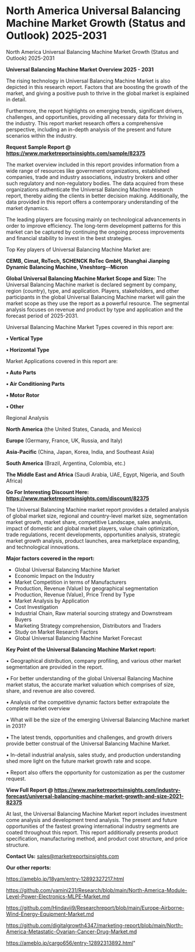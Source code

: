 # North America Universal Balancing Machine Market Growth (Status and Outlook) 2025-2031
North America Universal Balancing Machine Market Growth (Status and Outlook) 2025-2031

<Strong> Universal Balancing Machine Market Overview 2025 - 2031</strong>

The rising technology in Universal Balancing Machine Market is also depicted in this research report. Factors that are boosting the growth of the market, and giving a positive push to thrive in the global market is explained in detail.

Furthermore, the report highlights on emerging trends, significant drivers, challenges, and opportunities, providing all necessary data for thriving in the industry. This report market research offers a comprehensive perspective, including an in-depth analysis of the present and future scenarios within the industry.

<strong>Request Sample Report @ <a href=https://www.marketreportsinsights.com/sample/82375>https://www.marketreportsinsights.com/sample/82375</a></strong>

The market overview included in this report provides information from a wide range of resources like government organizations, established companies, trade and industry associations, industry brokers and other such regulatory and non-regulatory bodies. The data acquired from these organizations authenticate the Universal Balancing Machine research report, thereby aiding the clients in better decision making. Additionally, the data provided in this report offers a contemporary understanding of the market dynamics.

The leading players are focusing mainly on technological advancements in order to improve efficiency. The long-term development patterns for this market can be captured by continuing the ongoing process improvements and financial stability to invest in the best strategies.

Top Key players of Universal Balancing Machine Market are:

<strong>CEMB, Cimat, RoTech, SCHENCK RoTec GmbH, Shanghai Jianping Dynamic Balancing Machine, Vneshtorg--Micron</strong>

<strong><b>Global Universal Balancing Machine Market Scope and Size:</b></strong>
The Universal Balancing Machine market is declared segment by company, region (country), type, and application. Players, stakeholders, and other participants in the global Universal Balancing Machine market will gain the market scope as they use the report as a powerful resource. The segmental analysis focuses on revenue and product by type and application and the forecast period of 2025-2031.

Universal Balancing Machine Market Types covered in this report are:

<strong>• Vertical Type

• Horizontal Type</strong>

Market Applications covered in this report are:

<strong>• Auto Parts

• Air Conditioning Parts

• Motor Rotor

• Other</strong> 

Regional Analysis

<strong>North America</strong> (the United States, Canada, and Mexico)

<strong>Europe</strong> (Germany, France, UK, Russia, and Italy)

<strong>Asia-Pacific</strong> (China, Japan, Korea, India, and Southeast Asia)

<strong>South America</strong> (Brazil, Argentina, Colombia, etc.)

<strong>The Middle East and Africa</strong> (Saudi Arabia, UAE, Egypt, Nigeria, and South Africa)

<strong>Go For Interesting Discount Here: <a href=https://www.marketreportsinsights.com/discount/82375>https://www.marketreportsinsights.com/discount/82375</a></strong>

The Universal Balancing Machine market report provides a detailed analysis of global market size, regional and country-level market size, segmentation market growth, market share, competitive Landscape, sales analysis, impact of domestic and global market players, value chain optimization, trade regulations, recent developments, opportunities analysis, strategic market growth analysis, product launches, area marketplace expanding, and technological innovations.

<strong><b>Major factors covered in the report:</b></strong>
<ul>
  <li>Global Universal Balancing Machine Market </li>
  <li>Economic Impact on the Industry</li>
  <li>Market Competition in terms of Manufacturers</li>
  <li>Production, Revenue (Value) by geographical segmentation</li>
  <li>Production, Revenue (Value), Price Trend by Type</li>
  <li>Market Analysis by Application</li>
  <li>Cost Investigation</li>
  <li>Industrial Chain, Raw material sourcing strategy and Downstream Buyers</li>
  <li>Marketing Strategy comprehension, Distributors and Traders</li>
  <li>Study on Market Research Factors</li>
  <li>Global Universal Balancing Machine Market Forecast</li>
</ul>

<strong><b>Key Point of the Universal Balancing Machine Market report:</b></strong>

• Geographical distribution, company profiling, and various other market segmentation are provided in the report.

• For better understanding of the global Universal Balancing Machine market status, the accurate market valuation which comprises of size, share, and revenue are also covered.

• Analysis of the competitive dynamic factors better extrapolate the complete market overview

• What will be the size of the emerging Universal Balancing Machine market in 2031?

• The latest trends, opportunities and challenges, and growth drivers provide better construal of the Universal Balancing Machine Market.

• In-detail industrial analysis, sales study, and production understanding shed more light on the future market growth rate and scope.

• Report also offers the opportunity for customization as per the customer request.

<strong><b>View Full Report @ <a href=https://www.marketreportsinsights.com/industry-forecast/universal-balancing-machine-market-growth-and-size-2021-82375>https://www.marketreportsinsights.com/industry-forecast/universal-balancing-machine-market-growth-and-size-2021-82375</a></b></strong>


At last, the Universal Balancing Machine Market report includes investment come analysis and development trend analysis. The present and future opportunities of the fastest growing international industry segments are coated throughout this report. This report additionally presents product specification, manufacturing method, and product cost structure, and price structure.

<strong>Contact Us:</strong>
sales@marketreportsinsights.com

<strong>Our other reports:</strong>

<a href=https://ameblo.jp/18yam/entry-12892327217.html>https://ameblo.jp/18yam/entry-12892327217.html</a>

<a href=https://github.com/yamini231/Research/blob/main/North-America-Module-Level-Power-Electronics-MLPE-Market.md>https://github.com/yamini231/Research/blob/main/North-America-Module-Level-Power-Electronics-MLPE-Market.md</a>

<a href=https://github.com/Hindavii9/Researchreport/blob/main/Europe-Airborne-Wind-Energy-Equipment-Market.md>https://github.com/Hindavii9/Researchreport/blob/main/Europe-Airborne-Wind-Energy-Equipment-Market.md</a>

<a href=https://github.com/digitalgrowth4347/marketing-report/blob/main/North-America-Metastatic-Ovarian-Cancer-Drug-Market.md>https://github.com/digitalgrowth4347/marketing-report/blob/main/North-America-Metastatic-Ovarian-Cancer-Drug-Market.md</a>

<a href=https://ameblo.jp/cargo656/entry-12892313892.html>https://ameblo.jp/cargo656/entry-12892313892.html</a>"
